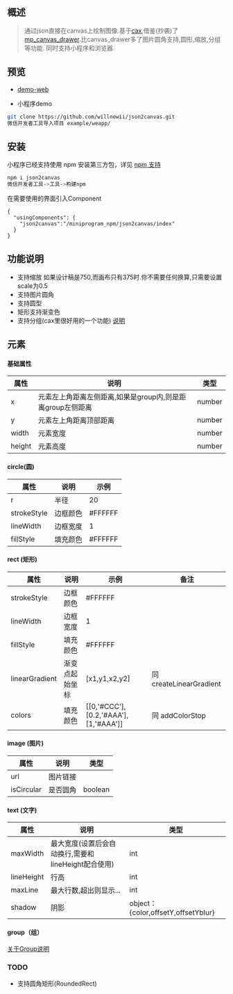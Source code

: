 ## 概述

> 通过json直接在canvas上绘制图像.基于[cax](https://github.com/dntzhang/cax),借鉴(抄袭)了[mp_canvas_drawer](https://github.com/kuckboy1994/mp_canvas_drawer).比canvas_drawer多了图片圆角支持,圆形,缩放,分组等功能. 同时支持小程序和浏览器.

## 预览
- [demo-web](http://blog.mayday5.me/json2canvas/example/web/index.html)

- 小程序demo
```bash
git clone https://github.com/willnewii/json2canvas.git
微信开发者工具导入项目 example/weapp/
```

## 安装
小程序已经支持使用 npm 安装第三方包，详见 [npm 支持](https://developers.weixin.qq.com/miniprogram/dev/devtools/npm.html?search-key=npm)
```bash
npm i json2canvas
微信开发者工具->工具->构建npm
```
在需要使用的界面引入Component
```
{
  "usingComponents": {
    "json2canvas":"/miniprogram_npm/json2canvas/index"
  }
}
```

## 功能说明
- 支持缩放 如果设计稿是750,而画布只有375时.你不需要任何换算,只需要设置scale为0.5
- 支持图片圆角
- 支持圆型
- 矩形支持渐变色
- 支持分组(cax里很好用的一个功能)  [说明](https://github.com/dntzhang/cax/blob/master/README.CN.md)

## 元素

#### 基础属性
属性 | 说明 | 类型 |
---|---|---|
x|元素左上角距离左侧距离,如果是group内,则是距离group左侧距离|number|
y|元素左上角距离顶部距离|number|
width|元素宽度|number|
height|元素高度|number|

#### circle(圆)
属性 | 说明 | 示例 
---|---|---|
r | 半径 | 20 | 
strokeStyle | 边框颜色 | #FFFFFF | 
lineWidth | 边框宽度 | 1 | 
fillStyle | 填充颜色 | #FFFFFF | 

#### rect (矩形)
属性 | 说明 | 示例 |备注
---|---|---|---
strokeStyle | 边框颜色 | #FFFFFF | 
lineWidth | 边框宽度 | 1 | 
fillStyle | 填充颜色 | #FFFFFF | 
linearGradient | 渐变点起始坐标 | [x1,y1,x2,y2] | 同createLinearGradient
colors | 填充颜色 | [[0,'#CCC'],[0.2,'#AAA'],[1,'#AAA']]| 同 addColorStop

#### image (图片)
属性 | 说明 | 类型 |
---|---|---|
url | 图片链接 |  | 
isCircular | 是否圆角 | boolean | 

#### text (文字)
属性 | 说明 | 类型 |
---|---|---|
maxWidth | 最大宽度(设置后会自动换行,需要和lineHeight配合使用) | int | 
lineHeight | 行高 | int | 
maxLine | 最大行数,超出则显示... | int | 
shadow | 阴影 | object：{color,offsetY,offsetYblur} | 

#### group（组）
[关于Group说明](https://github.com/dntzhang/cax/blob/master/README.CN.md#group)

### TODO
- 支持圆角矩形(RoundedRect)